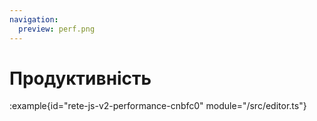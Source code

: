 ```yaml
---
navigation:
  preview: perf.png
---
```


# Продуктивність

:example{id="rete-js-v2-performance-cnbfc0" module="/src/editor.ts"}
